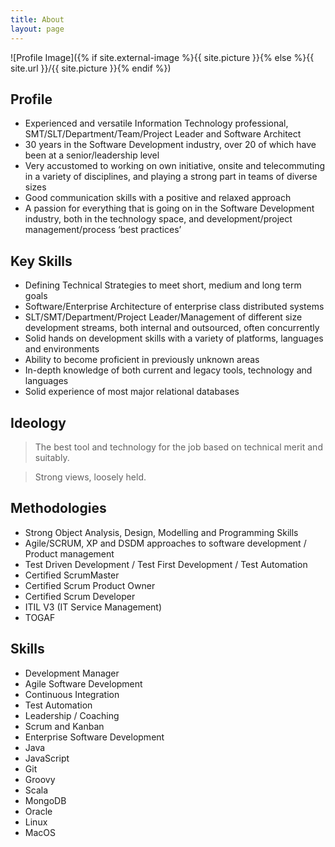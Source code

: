 ```yaml
---
title: About
layout: page
---
```

![Profile Image]({% if site.external-image %}{{ site.picture }}{% else %}{{ site.url }}/{{ site.picture }}{% endif %})

<h2>Profile</h2>

<ul class="skill-list">
	<li>Experienced and versatile Information Technology professional, SMT/SLT/Department/Team/Project Leader and Software Architect</li>
	<li>30 years in the Software Development industry, over 20 of which have been at a senior/leadership level</li>
	<li>Very accustomed to working on own initiative, onsite and telecommuting in a variety of disciplines, and playing a strong part in teams of diverse sizes</li>
	<li>Good communication skills with a positive and relaxed approach</li>
	<li>A passion for everything that is going on in the Software Development industry, both in the technology space, and development/project management/process ‘best practices’</li>
</ul>

<h2>Key Skills</h2>

<ul class="skill-list">
    <li>Defining Technical Strategies to meet short, medium and long term goals</li>
	<li>Software/Enterprise Architecture of enterprise class distributed systems</li>
	<li>SLT/SMT/Department/Project Leader/Management of different size development streams, both internal and outsourced, often concurrently</li>
    <li>Solid hands on development skills with a variety of platforms, languages and environments</li>
    <li>Ability to become proficient in previously unknown areas</li>
    <li>In-depth knowledge of both current and legacy tools, technology and languages</li>
    <li>Solid experience of most major relational databases</li>
</ul>


<h2>Ideology</h2>

> The best tool and technology for the job based on technical merit and suitably. 

> Strong views, loosely held.

<h2>Methodologies</h2>

<ul class="skill-list">
    <li>Strong Object Analysis, Design, Modelling and Programming Skills</li>
    <li>Agile/SCRUM, XP and DSDM approaches to software development / Product management</li>
    <li>Test Driven Development / Test First Development / Test Automation</li>
    <li>Certified ScrumMaster</li>
    <li>Certified Scrum Product Owner</li>
    <li>Certified Scrum Developer</li>
    <li>ITIL V3  (IT Service Management)</li>
    <li>TOGAF</li>
</ul>


<h2>Skills</h2>

<ul class="skill-list">
	<li>Development Manager</li>
	<li>Agile Software Development</li>
	<li>Continuous Integration</li>
	<li>Test Automation</li>
	<li>Leadership / Coaching</li>
	<li>Scrum and Kanban</li>
	<li>Enterprise Software Development</li>
	<li>Java</li>
	<li>JavaScript</li>
	<li>Git</li>
	<li>Groovy</li>
	<li>Scala</li>
	<li>MongoDB</li>
	<li>Oracle</li>
	<li>Linux</li>
	<li>MacOS</li>
</ul>

